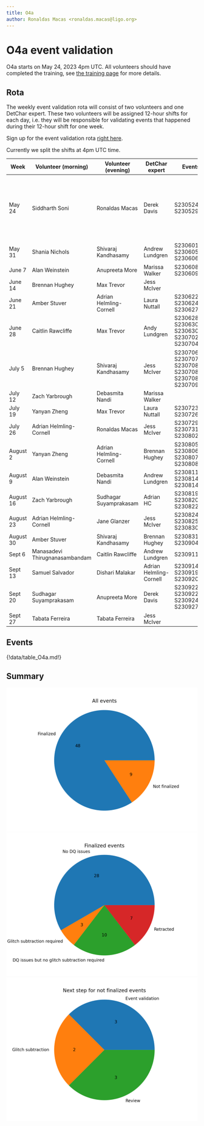 ```yaml
---
title: O4a
author: Ronaldas Macas <ronaldas.macas@ligo.org>
---
```


# O4a event validation

O4a starts on May 24, 2023 4pm UTC. All volunteers should have completed the training, see [the training page](training.md) for more details.

## Rota

The weekly event validation rota will consist of two volunteers and one DetChar expert. These two volunteers will be assigned 12-hour shifts for each day, i.e. they will be responsible for validating events that happened during their 12-hour shift for one week.

Sign up for the event validation rota [right here](https://docs.google.com/document/d/1KG7r8cv---d1DZ6uqUmnudz8fZ_eBrCXiIMq8UDTfXA/edit#).

Currently we split the shifts at 4pm UTC time.

| Week        | Volunteer (morning)     | Volunteer (evening) | DetChar expert | Events | DetChar presentations | Notes |
|-------------|-------------------------|---------------------|----------------|--------|-------|--------|
| May 24      | Siddharth Soni                 | Ronaldas Macas          | Derek Davis             | S230524x, S230529ay | [RM](https://wiki.ligo.org/DetChar/Telecon20230612), [SS](https://wiki.ligo.org/DetChar/Telecon20230612) | Ronaldas and Sidd also validate events from ER15 (S230502m, S230518h, S230520ae, S230522a, S230522n | 
| May 31      | Shania Nichols                 | Shivaraj Kandhasamy     | Andrew Lundgren         | S230601bf, S230605o, S230606d |[SN](https://dcc.ligo.org/LIGO-G2301271), [SK](https://dcc.ligo.org/LIGO-G2301315) |      |
| June 7      | Alan Weinstein                 | Anupreeta More          | Marissa Walker          | S230608as, S230609u | [AW](https://dcc.ligo.org/G2301716-v1), [AM](https://dcc.ligo.org/G2301733) | |
| June 14     | Brennan Hughey                 | Max Trevor              | Jess McIver             |        |       | |
| June 21     | Amber Stuver                   | Adrian Helmling-Cornell | Laura Nuttall           | S230622ba, S230624av, S230627c |[AS](https://dcc.ligo.org/LIGO-G2301340), [AHC](https://dcc.ligo.org/LIGO-T2300247), [AHC](https://dcc.ligo.org/LIGO-T2300242)  | |
| June 28     | Caitlin Rawcliffe              | Max Trevor              | Andy Lundgren           | S230628ax, S230630am, S230630bq, S230702an, S230704f |[CR](https://dcc.ligo.org/LIGO-G2301353), [MT](https://dcc.ligo.org/LIGO-G2301573) | |
| July 5      | Brennan Hughey                 | Shivaraj Kandhasamy     | Jess McIver             | S230706ah, S230707ai, S230708t, S230708z, S230708cf, S230709bi |[BH](https://dcc.ligo.org/LIGO-G2301371), [SK](https://dcc.ligo.org/LIGO-G2301500) |      |
| July 12     | Zach Yarbrough                 | Debasmita Nandi         | Marissa Walker          |        |       | |
| July 19     | Yanyan Zheng                   | Max Trevor              | Laura Nuttall           | S230723ac, S230726a |  |     |
| July 26     | Adrian Helmling-Cornell        | Ronaldas Macas          | Jess McIver             | S230729z, S230731an, S230802aq |[AHC](https://dcc.ligo.org/LIGO-T2300321), [RM](https://dcc.ligo.org/G2301496) | |
| August 2    | Yanyan Zheng                   | Adrian Helmling-Cornell | Brennan Hughey          | S230805x, S230806ak, S230807f, S230808i |[AHC](https://dcc.ligo.org/LIGO-T2300322)       | |
| August 9    | Alan Weinstein                 | Debasmita Nandi         | Andrew Lundgren         | S230811n, S230814r, S230814ah |[AW](https://dcc.ligo.org/G2301717-v1)      | |
| August 16   | Zach Yarbrough                 | Sudhagar Suyamprakasam  | Adrian HC               | S230819ax, S230820bq, S230822bm |       | |
| August 23   | Adrian Helmling-Cornell        | Jane Glanzer            | Jess McIver             | S230824r, S230825k, S230830b | [SS](https://dcc.ligo.org/DocDB/0190/G2301962/001/EV_S230824r_S230825k_S230830b.pdf) | Sudhagar S validated the events |
| August 30   | Amber Stuver                   | Shivaraj Kandhasamy     | Brennan Hughey          | S230831e, S230904n | [AS](https://dcc.ligo.org/LIGO-G2302015) | |
| Sept 6      | Manasadevi Thirugnanasambandam | Caitlin Rawcliffe       | Andrew Lundgren         | S230911ae |       | |
| Sept 13     | Samuel Salvador                | Dishari Malakar         | Adrian Helmling-Cornell | S230914ak, S230919bj, S230920al | [DM](https://dcc.ligo.org/G2301996)  | |
| Sept 20     | Sudhagar Suyamprakasam         | Anupreeta More          | Derek Davis             | S230922g, S230922q, S230924an, S230927l |       | |
| Sept 27     | Tabata Ferreira                | Tabata Ferreira         | Jess McIver             |        |       | |
 
## Events

{!data/table_O4a.md!}

## Summary

![total](img/O4a_total.png)
![finalized](img/O4a_finalized.png)
![nfinalized](img/O4a_not_finalized.png)
